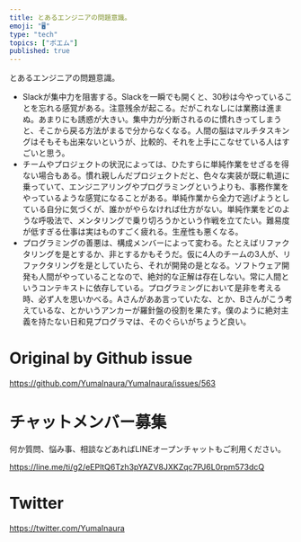 ```yaml
---
title: とあるエンジニアの問題意識。
emoji: "🖥"
type: "tech"
topics: ["ポエム"]
published: true
---
```


とあるエンジニアの問題意識。

- Slackが集中力を阻害する。Slackを一瞬でも開くと、30秒は今やっていることを忘れる感覚がある。注意残余が起こる。だがこれなしには業務は進まぬ。あまりにも誘惑が大きい。集中力が分断されるのに慣れきってしまうと、そこから戻る方法がまるで分からなくなる。人間の脳はマルチタスキングはそもそも出来ないというが、比較的、それを上手にこなせている人はすごいと思う。
- チームやプロジェクトの状況によっては、ひたすらに単純作業をせざるを得ない場合もある。慣れ親しんだプロジェクトだと、色々な実装が既に軌道に乗っていて、エンジニアリングやプログラミングというよりも、事務作業をやっているような感覚になることがある。単純作業から全力で逃げようとしている自分に気づくが、誰かがやらなければ仕方がない。単純作業をどのような呼吸法で、メンタリングで乗り切ろうかという作戦を立てたい。難易度が低すぎる仕事は実はものすごく疲れる。生産性も悪くなる。
- プログラミングの善悪は、構成メンバーによって変わる。たとえばリファクタリングを是とするか、非とするかもそうだ。仮に4人のチームの3人が、リファクタリングを是としていたら、それが開発の是となる。ソフトウェア開発も人間がやっていることなので、絶対的な正解は存在しない。常に人間というコンテキストに依存している。プログラミングにおいて是非を考える時、必ず人を思いかべる。Aさんがああ言っていたな、とか、Bさんがこう考えているな、とかいうアンカーが羅針盤の役割を果たす。僕のように絶対主義を持たない日和見プログラマは、そのぐらいがちょうど良い。

# Original by Github issue

https://github.com/YumaInaura/YumaInaura/issues/563








<!-- Update From Qiita API -->

# チャットメンバー募集


何か質問、悩み事、相談などあればLINEオープンチャットもご利用ください。

https://line.me/ti/g2/eEPltQ6Tzh3pYAZV8JXKZqc7PJ6L0rpm573dcQ





# Twitter


https://twitter.com/YumaInaura


<!-- Update From Qiita API -->


